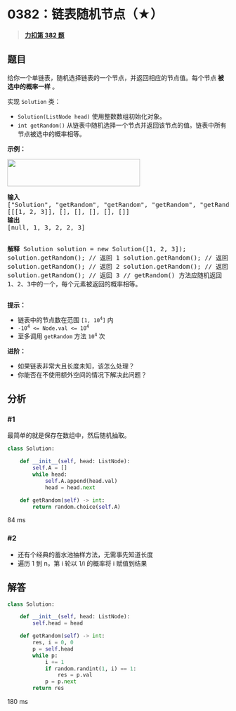 # 0382：链表随机节点（★）


> <u>**[力扣第 382 题](https://leetcode.cn/problems/linked-list-random-node/)**</u>

## 题目

<p>给你一个单链表，随机选择链表的一个节点，并返回相应的节点值。每个节点<strong> 被选中的概率一样</strong> 。</p>

<p>实现 <code>Solution</code> 类：</p>

<ul>
<li><code>Solution(ListNode head)</code> 使用整数数组初始化对象。</li>
<li><code>int getRandom()</code> 从链表中随机选择一个节点并返回该节点的值。链表中所有节点被选中的概率相等。</li>
</ul>



<p><strong>示例：</strong></p>
<img alt="" src="https://assets.leetcode.com/uploads/2021/03/16/getrand-linked-list.jpg" style="width: 302px; height: 62px;" />
<pre>
<strong>输入</strong>
["Solution", "getRandom", "getRandom", "getRandom", "getRandom", "getRandom"]
[[[1, 2, 3]], [], [], [], [], []]
<strong>输出</strong>
[null, 1, 3, 2, 2, 3]

<strong>解释</strong>
Solution solution = new Solution([1, 2, 3]);
solution.getRandom(); // 返回 1
solution.getRandom(); // 返回 3
solution.getRandom(); // 返回 2
solution.getRandom(); // 返回 2
solution.getRandom(); // 返回 3
// getRandom() 方法应随机返回 1、2、3中的一个，每个元素被返回的概率相等。</pre>



<p><strong>提示：</strong></p>

<ul>
<li>链表中的节点数在范围 <code>[1, 10<sup>4</sup>]</code> 内</li>
<li><code>-10<sup>4</sup> &lt;= Node.val &lt;= 10<sup>4</sup></code></li>
<li>至多调用 <code>getRandom</code> 方法 <code>10<sup>4</sup></code> 次</li>
</ul>



<p><strong>进阶：</strong></p>

<ul>
<li>如果链表非常大且长度未知，该怎么处理？</li>
<li>你能否在不使用额外空间的情况下解决此问题？</li>
</ul>


## 分析

### #1

最简单的就是保存在数组中，然后随机抽取。

```python
class Solution:

    def __init__(self, head: ListNode):
        self.A = []
        while head:
            self.A.append(head.val)
            head = head.next

    def getRandom(self) -> int:
        return random.choice(self.A)
```
84 ms

### #2

- 还有个经典的蓄水池抽样方法，无需事先知道长度
- 遍历 1 到 n，第 i 轮以 1/i 的概率将 i 赋值到结果

## 解答

```python
class Solution:

    def __init__(self, head: ListNode):
        self.head = head

    def getRandom(self) -> int:
        res, i = 0, 0
        p = self.head
        while p:
            i += 1
            if random.randint(1, i) == 1:
                res = p.val
            p = p.next
        return res
```
180 ms

